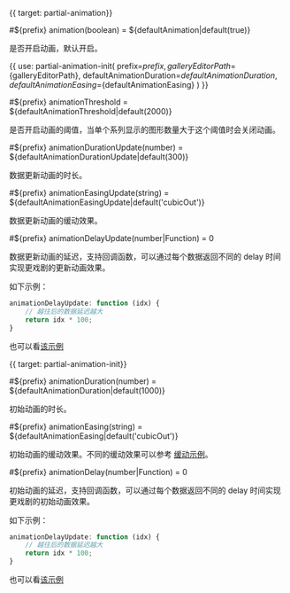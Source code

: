 {{ target: partial-animation}}

#${prefix} animation(boolean) = ${defaultAnimation|default(true)}

是否开启动画，默认开启。


{{ use: partial-animation-init(
    prefix=${prefix},
    galleryEditorPath=${galleryEditorPath},
    defaultAnimationDuration=${defaultAnimationDuration},
    defaultAnimationEasing=${defaultAnimationEasing}
) }}

#${prefix} animationThreshold = ${defaultAnimationThreshold|default(2000)}

是否开启动画的阈值，当单个系列显示的图形数量大于这个阈值时会关闭动画。


#${prefix} animationDurationUpdate(number) = ${defaultAnimationDurationUpdate|default(300)}

数据更新动画的时长。


#${prefix} animationEasingUpdate(string) = ${defaultAnimationEasingUpdate|default('cubicOut')}

数据更新动画的缓动效果。


#${prefix} animationDelayUpdate(number|Function) = 0

数据更新动画的延迟，支持回调函数，可以通过每个数据返回不同的 delay 时间实现更戏剧的更新动画效果。

如下示例：
```js
animationDelayUpdate: function (idx) {
    // 越往后的数据延迟越大
    return idx * 100;
}
```

也可以看[该示例](${galleryEditorPath}bar-animation-delay)

{{ target: partial-animation-init}}

#${prefix} animationDuration(number) = ${defaultAnimationDuration|default(1000)}

初始动画的时长。

#${prefix} animationEasing(string) = ${defaultAnimationEasing|default('cubicOut')}

初始动画的缓动效果。不同的缓动效果可以参考 [缓动示例](${galleryEditorPath}line-easing)。


#${prefix} animationDelay(number|Function) = 0

初始动画的延迟，支持回调函数，可以通过每个数据返回不同的 delay 时间实现更戏剧的初始动画效果。

如下示例：
```js
animationDelayUpdate: function (idx) {
    // 越往后的数据延迟越大
    return idx * 100;
}
```

也可以看[该示例](${galleryEditorPath}bar-animation-delay)
